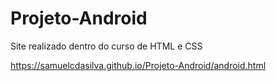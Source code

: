 # Projeto-Android
Site realizado dentro do curso de HTML e CSS

https://samuelcdasilva.github.io/Projeto-Android/android.html
